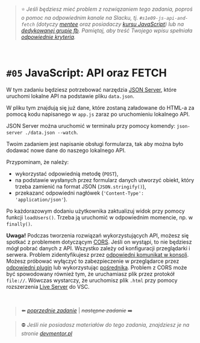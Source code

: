 > :star: *Jeśli będziesz mieć problem z rozwiązaniem tego zadania, poproś o pomoc na odpowiednim kanale na Slacku, tj. `#s1e09-js-api-and-fetch` (dotyczy [mentee](https://devmentor.pl/mentoring-javascript/) oraz posiadaczy [kursu JavaScript](https://devmentor.pl/p/javascript-for-beginners/)) lub na [dedykowanej grupie fb](https://www.facebook.com/groups/155234921740033). Pamiętaj, aby treść Twojego wpisu spełniała [odpowiednie kryteria](https://devmentor.pl/jak-prosic-o-pomoc/).*

&nbsp;

# `#05` JavaScript: API oraz FETCH


W tym zadaniu będziesz potrzebować narzędzia [JSON Server](https://github.com/typicode/json-server), które uruchomi lokalne API na podstawie pliku `data.json`.

W pliku tym znajdują się już dane, które zostaną załadowane do HTML-a za pomocą kodu napisanego w `app.js` zaraz po uruchomieniu lokalnego API.

JSON Server można uruchomić w terminalu przy pomocy komendy: `json-server ./data.json --watch`.

Twoim zadaniem jest napisanie obsługi formularza, tak aby można było dodawać nowe dane do naszego lokalnego API.

Przypominam, że należy:
* wykorzystać odpowiednią metodę (`POST`),
* na podstawie wysłanych przez formularz danych utworzyć obiekt, który trzeba zamienić na format JSON (`JSON.stringify()`),
* przekazanć odpowiedni nagłówek (`'Content-Type': 'application/json'`).

Po każdorazowym dodaniu użytkownika zaktualizuj widok przy pomocy funkcji `loadUsers()`. Trzeba ją uruchomić w odpowiednim momencie, np. w `finally()`.

 **Uwaga!** Podczas tworzenia rozwiązań wykorzystujących API, możesz się spotkać z problemem dotyczącym [CORS](https://sekurak.pl/czym-jest-cors-cross-origin-resource-sharing-i-jak-wplywa-na-bezpieczenstwo/). Jeśli on wystąpi, to nie będziesz mógł pobrać danych z API. Wszystko zależy od konfiguracji przeglądarki i serwera. Problem zidentyfikujesz przez [odpowiedni komunikat w konsoli](https://www.google.com/search?q=cors+problem&source=lnms&tbm=isch). Możesz próbować wyłączyć to zabezpieczenie w przeglądarce przez [odpowiedni plugin](https://chrome.google.com/webstore/detail/moesif-orign-cors-changer/digfbfaphojjndkpccljibejjbppifbc) lub wykorzystując [pośrednika](https://jsonp.afeld.me/).
 Problem z CORS może być spowodowany również tym, że uruchamiasz plik przez protokół `file://`. Wówczas wystarczy, że uruchomisz plik `.html` przy pomocy rozszerzenia [Live Server](https://marketplace.visualstudio.com/items?itemName=ritwickdey.LiveServer) do VSC.


&nbsp;

> :arrow_left: [*poprzednie zadanie*](./../04) | ~~*następne zadanie*~~ :arrow_right:

> :no_entry: *Jeśli nie posiadasz materiałów do tego zadania, znajdziesz je na stronie [devmentor.pl](https://devmentor.pl/p/js-basics/)*
